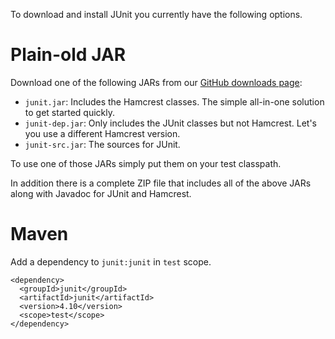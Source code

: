 To download and install JUnit you currently have the following options.
 
# Plain-old JAR

Download one of the following JARs from our [GitHub downloads page](https://github.com/KentBeck/junit/downloads):

* `junit.jar`: Includes the Hamcrest classes. The simple all-in-one solution to get started quickly.
* `junit-dep.jar`: Only includes the JUnit classes but not Hamcrest. Let's you use a different Hamcrest version.
* `junit-src.jar`: The sources for JUnit.

To use one of those JARs simply put them on your test classpath.

In addition there is a complete ZIP file that includes all of the above JARs along with Javadoc for JUnit and Hamcrest.

# Maven

Add a dependency to `junit:junit` in `test` scope.

    <dependency>
      <groupId>junit</groupId>
      <artifactId>junit</artifactId>
      <version>4.10</version>
      <scope>test</scope>
    </dependency>